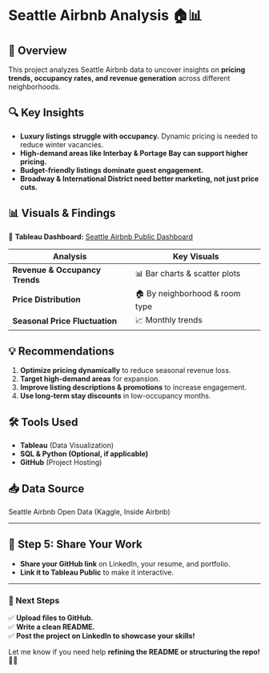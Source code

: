 # Seattle Airbnb Analysis 🏠📊

## 📌 Overview
This project analyzes Seattle Airbnb data to uncover insights on **pricing trends, occupancy rates, and revenue generation** across different neighborhoods.

## 🔍 Key Insights
- **Luxury listings struggle with occupancy.** Dynamic pricing is needed to reduce winter vacancies.
- **High-demand areas like Interbay & Portage Bay can support higher pricing.**
- **Budget-friendly listings dominate guest engagement.**
- **Broadway & International District need better marketing, not just price cuts.**

## 📊 Visuals & Findings
🔗 **Tableau Dashboard:** [Seattle Airbnb Public Dashboard](your-tableau-public-link)

| Analysis | Key Visuals |
|----------|------------|
| **Revenue & Occupancy Trends** | 📊 Bar charts & scatter plots |
| **Price Distribution** | 🏠 By neighborhood & room type |
| **Seasonal Price Fluctuation** | 📈 Monthly trends |

## 💡 Recommendations
1. **Optimize pricing dynamically** to reduce seasonal revenue loss.
2. **Target high-demand areas** for expansion.
3. **Improve listing descriptions & promotions** to increase engagement.
4. **Use long-term stay discounts** in low-occupancy months.

## 🛠 Tools Used
- **Tableau** (Data Visualization)
- **SQL & Python (Optional, if applicable)**
- **GitHub** (Project Hosting)

## 📥 Data Source
Seattle Airbnb Open Data (Kaggle, Inside Airbnb)

---

## **📌 Step 5: Share Your Work**
- **Share your GitHub link** on LinkedIn, your resume, and portfolio.
- **Link it to Tableau Public** to make it interactive.

---

### **🚀 Next Steps**
✅ **Upload files to GitHub.**  
✅ **Write a clean README.**  
✅ **Post the project on LinkedIn to showcase your skills!**  

Let me know if you need help **refining the README or structuring the repo!** 🚀🔥
